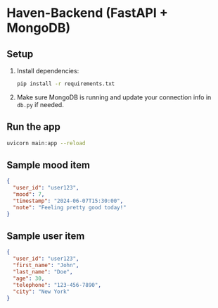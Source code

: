 # Haven-Backend (FastAPI + MongoDB)

## Setup

1. Install dependencies:
   ```bash
   pip install -r requirements.txt
   ```
2. Make sure MongoDB is running and update your connection info in `db.py` if needed.

## Run the app

```bash
uvicorn main:app --reload
```

## Sample mood item

```json
{
  "user_id": "user123",
  "mood": 7,
  "timestamp": "2024-06-07T15:30:00",
  "note": "Feeling pretty good today!"
}
```

## Sample user item

```json
{
  "user_id": "user123",
  "first_name": "John",
  "last_name": "Doe",
  "age": 30,
  "telephone": "123-456-7890",
  "city": "New York"
}
```
